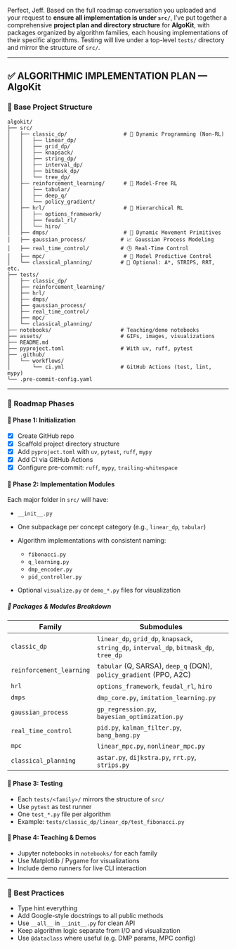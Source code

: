 Perfect, Jeff. Based on the full roadmap conversation you uploaded and your request to **ensure all implementation is under `src/`**, I’ve put together a comprehensive **project plan and directory structure** for **AlgoKit**, with packages organized by algorithm families, each housing implementations of their specific algorithms. Testing will live under a top-level `tests/` directory and mirror the structure of `src/`.

---

## ✅ ALGORITHMIC IMPLEMENTATION PLAN — AlgoKit

### 🧱 Base Project Structure

```
algokit/
├── src/
│   ├── classic_dp/                  # 📘 Dynamic Programming (Non-RL)
│   │   ├── linear_dp/
│   │   ├── grid_dp/
│   │   ├── knapsack/
│   │   ├── string_dp/
│   │   ├── interval_dp/
│   │   ├── bitmask_dp/
│   │   └── tree_dp/
│   ├── reinforcement_learning/      # 🧪 Model-Free RL
│   │   ├── tabular/
│   │   ├── deep_q/
│   │   └── policy_gradient/
│   ├── hrl/                         # 🧠 Hierarchical RL
│   │   ├── options_framework/
│   │   ├── feudal_rl/
│   │   └── hiro/
│   ├── dmps/                        # 🤖 Dynamic Movement Primitives
│   ├── gaussian_process/           # 📈 Gaussian Process Modeling
│   ├── real_time_control/          # 🕒 Real-Time Control
│   ├── mpc/                         # 🔁 Model Predictive Control
│   └── classical_planning/         # 🧭 Optional: A*, STRIPS, RRT, etc.
├── tests/
│   ├── classic_dp/
│   ├── reinforcement_learning/
│   ├── hrl/
│   ├── dmps/
│   ├── gaussian_process/
│   ├── real_time_control/
│   ├── mpc/
│   └── classical_planning/
├── notebooks/                      # Teaching/demo notebooks
├── assets/                         # GIFs, images, visualizations
├── README.md
├── pyproject.toml                  # With uv, ruff, pytest
├── .github/
│   └── workflows/
│       └── ci.yml                  # GitHub Actions (test, lint, mypy)
└── .pre-commit-config.yaml
```

---

### 🧭 Roadmap Phases

#### **🔹 Phase 1: Initialization**

* [x] Create GitHub repo
* [x] Scaffold project directory structure
* [x] Add `pyproject.toml` with `uv`, `pytest`, `ruff`, `mypy`
* [x] Add CI via GitHub Actions
* [x] Configure pre-commit: `ruff`, `mypy`, `trailing-whitespace`

#### **🔹 Phase 2: Implementation Modules**

Each major folder in `src/` will have:

* `__init__.py`
* One subpackage per concept category (e.g., `linear_dp`, `tabular`)
* Algorithm implementations with consistent naming:

  * `fibonacci.py`
  * `q_learning.py`
  * `dmp_encoder.py`
  * `pid_controller.py`
* Optional `visualize.py` or `demo_*.py` files for visualization

##### 🧩 Packages & Modules Breakdown

| **Family**               | **Submodules**                                                                          |
| ------------------------ | --------------------------------------------------------------------------------------- |
| `classic_dp`             | `linear_dp`, `grid_dp`, `knapsack`, `string_dp`, `interval_dp`, `bitmask_dp`, `tree_dp` |
| `reinforcement_learning` | `tabular` (Q, SARSA), `deep_q` (DQN), `policy_gradient` (PPO, A2C)                      |
| `hrl`                    | `options_framework`, `feudal_rl`, `hiro`                                                |
| `dmps`                   | `dmp_core.py`, `imitation_learning.py`                                                  |
| `gaussian_process`       | `gp_regression.py`, `bayesian_optimization.py`                                          |
| `real_time_control`      | `pid.py`, `kalman_filter.py`, `bang_bang.py`                                            |
| `mpc`                    | `linear_mpc.py`, `nonlinear_mpc.py`                                                     |
| `classical_planning`     | `astar.py`, `dijkstra.py`, `rrt.py`, `strips.py`                                        |

#### **🔹 Phase 3: Testing**

* Each `tests/<family>/` mirrors the structure of `src/`
* Use `pytest` as test runner
* One `test_*.py` file per algorithm
* Example: `tests/classic_dp/linear_dp/test_fibonacci.py`

#### **🔹 Phase 4: Teaching & Demos**

* Jupyter notebooks in `notebooks/` for each family
* Use Matplotlib / Pygame for visualizations
* Include demo runners for live CLI interaction

---

### 🧠 Best Practices

* Type hint everything
* Add Google-style docstrings to all public methods
* Use `__all__` in `__init__.py` for clean API
* Keep algorithm logic separate from I/O and visualization
* Use `@dataclass` where useful (e.g. DMP params, MPC config)
